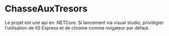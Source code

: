 # ChasseAuxTresors

Le projet est une api en .NETCore. Si lancement via visual studio, privilégier l'utilisation de IIS Express et de chrome comme nvigateur par défaut. 
